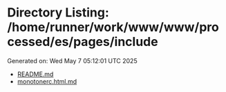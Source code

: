 # Directory Listing: /home/runner/work/www/www/processed/es/pages/include
Generated on: Wed May  7 05:12:01 UTC 2025

- [README.md](README.md)
- [monotonerc.html.md](monotonerc.html.md)
